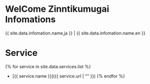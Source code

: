 # WelCome Zinntikumugai Infomations

{{ site.data.infomation.name,ja }} | {{ site.data.infomation.name.en }}

# Service
{% for service in site.data.services.list %}
- [{{ service.name }}]({{ service.url | "" }})
{% endfor %}
